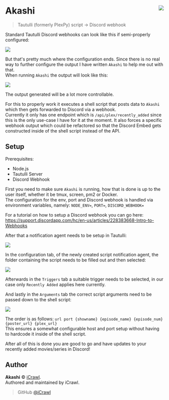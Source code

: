 # Akashi <img src="https://i.imgur.com/K3WFSeg.png" align="right">
> Tautulli (formerly PlexPy) script -> Discord webhook

Standard Tautulli Discord webhooks can look like this if semi-properly configured:

![](https://i.imgur.com/kekZvsM.png)

But that's pretty much where the configuration ends. Since there is no real way to further configure the output I have written `Akashi` to help me out with that.  
When running `Akashi` the output will look like this:

![](https://i.imgur.com/p8IsxUi.png)

The output generated will be a lot more controllable.

For this to properly work it executes a shell script that posts data to `Akashi` which then gets forwarded to Discord via a webhook.  
Currently it only has one endpoint which is `/api/plex/recently_added` since this is the only use-case I have for it at the moment. It also forces a specific webhook output which could be refactored so that the Discord Embed gets constructed inside of the shell script instead of the API.

## Setup

Prerequisites:
- Node.js
- Tautulli Server
- Discord Webhook

First you need to make sure `Akashi` is running, how that is done is up to the user itself, whether it be tmux, screen, pm2 or Docker.  
The configuration for the env, port and Discord webhook is handled via environment variables, namely: `NODE_ENV=`, `PORT=`, `DISCORD_WEBHOOK=`

For a tutorial on how to setup a Discord webhook you can go here: <https://support.discordapp.com/hc/en-us/articles/228383668-Intro-to-Webhooks>

After that a notification agent needs to be setup in Tautulli:

![](https://i.imgur.com/fmF0Z0F.png)

In the configuration tab, of the newly created script notification agent, the folder containing the script needs to be filled out and then selected:

![](https://i.imgur.com/G0CAmJe.png)

Afterwards in the `Triggers` tab a suitable trigger needs to be selected, in our case only `Recently Added` applies here currently.

And lastly in the `Arguments` tab the correct script arguments need to be passed down to the shell script:

![](https://i.imgur.com/cuKrPRu.png)

The order is as follows: `url port {showname} {episode_name} {episode_num} {poster_url} {plex_url}`  
This ensures a somewhat configurable host and port setup without having to hardcode it inside of the shell script.

After all of this is done you are good to go and have updates to your recently added movies/series in Discord!

## Author

**Akashi** © [iCrawl](https://github.com/iCrawl).  
Authored and maintained by iCrawl.

> GitHub [@iCrawl](https://github.com/iCrawl)
